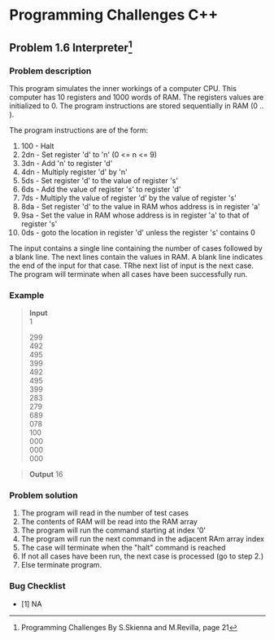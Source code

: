 # Programming Challenges C++
## Problem 1.6 Interpreter[^1]
### Problem description
This program simulates the inner workings of a computer CPU. This computer has 10 registers and 1000 words of RAM. The registers values are initialized to 0. The program instructions are stored sequentially in RAM (0 .. ). 

The program instructions are of the form:
1. 100 - Halt
2. 2dn - Set register 'd' to 'n' (0 <= n <= 9)
3. 3dn - Add 'n' to register 'd'
4. 4dn - Multiply register 'd' by 'n'
5. 5ds - Set register 'd' to the value of register 's'
6. 6ds - Add the value of register 's' to register 'd'
7. 7ds - Multiply the value of register 'd' by the value of register 's'
8. 8da - Set register 'd' to the value in RAM whos address is in register 'a'
9. 9sa - Set the value in RAM whose address is in register 'a' to that of register 's'
10. 0ds - goto the location in register 'd' unless the register 's' contains 0

The input contains a single line containing the number of cases followed by a blank line. The next lines contain the values in RAM. A blank line indicates the end of the input for that case. TRhe next list of input is the next case. The program will terminate when all cases have been successfully run.


### Example 
>**Input**                                                                 
>1                                                          
>                                              
>299                                     
>492                                                  
>495                                                       
>399                                                 
>492                                                
>495                                                  
>399                                             
>283                                                
>279                                                       
>689                                                     
>078                                                      
>100                                                        
>000                                                   
>000                                                    
>000                                                                                                                                                                                      

>**Output**
>16                                                                                            


### Problem solution
1. The program will read in the number of test cases
2. The contents of RAM will be read into the RAM array
3. The program will run the command starting at index '0'
4. The program will run the next command in the adjacent RAm array index
5. The case will terminate when the "halt" command is reached
6. If not all cases have been run, the next case is processed (go to step 2.)
7. Else terminate program.


### Bug Checklist
- [1] NA

[^1]: Programming Challenges By S.Skienna and M.Revilla, page 21